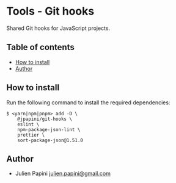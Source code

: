 # Tools - Git hooks <!-- omit in toc -->

Shared Git hooks for JavaScript projects.

## Table of contents <!-- omit in toc -->

-   [How to install](#how-to-install)
-   [Author](#author)

## How to install

Run the following command to install the required dependencies:

```shell
$ <yarn|npm|pnpm> add -D \
    @jpapini/git-hooks \
    eslint \
    npm-package-json-lint \
    prettier \
    sort-package-json@1.51.0
```

## Author

-   Julien Papini <julien.papini@gmail.com>
